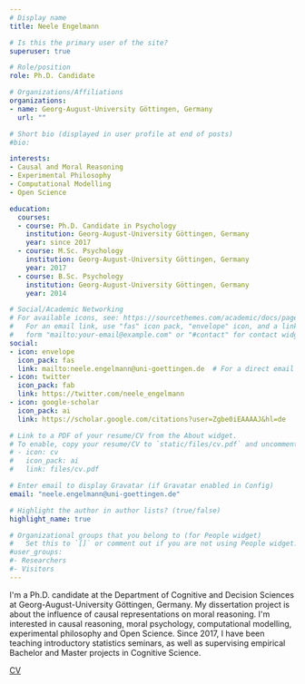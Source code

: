 ```yaml
---
# Display name
title: Neele Engelmann

# Is this the primary user of the site?
superuser: true

# Role/position
role: Ph.D. Candidate

# Organizations/Affiliations
organizations:
- name: Georg-August-University Göttingen, Germany
  url: ""

# Short bio (displayed in user profile at end of posts)
#bio:  

interests:
- Causal and Moral Reasoning
- Experimental Philosophy
- Computational Modelling
- Open Science

education:
  courses:
  - course: Ph.D. Candidate in Psychology
    institution: Georg-August-University Göttingen, Germany
    year: since 2017
  - course: M.Sc. Psychology
    institution: Georg-August-University Göttingen, Germany
    year: 2017
  - course: B.Sc. Psychology
    institution: Georg-August-University Göttingen, Germany
    year: 2014

# Social/Academic Networking
# For available icons, see: https://sourcethemes.com/academic/docs/page-builder/#icons
#   For an email link, use "fas" icon pack, "envelope" icon, and a link in the
#   form "mailto:your-email@example.com" or "#contact" for contact widget.
social:
- icon: envelope
  icon_pack: fas
  link: mailto:neele.engelmann@uni-goettingen.de  # For a direct email link, use "mailto:test@example.org".
- icon: twitter
  icon_pack: fab
  link: https://twitter.com/neele_engelmann
- icon: google-scholar
  icon_pack: ai
  link: https://scholar.google.com/citations?user=Zgbe0iEAAAAJ&hl=de

# Link to a PDF of your resume/CV from the About widget.
# To enable, copy your resume/CV to `static/files/cv.pdf` and uncomment the lines below.
# - icon: cv
#   icon_pack: ai
#   link: files/cv.pdf

# Enter email to display Gravatar (if Gravatar enabled in Config)
email: "neele.engelmann@uni-goettingen.de"

# Highlight the author in author lists? (true/false)
highlight_name: true

# Organizational groups that you belong to (for People widget)
#   Set this to `[]` or comment out if you are not using People widget.
#user_groups:
#- Researchers
#- Visitors
---
```


I'm a Ph.D. candidate at the Department of Cognitive and Decision Sciences at Georg-August-University Göttingen, Germany. My dissertation project is about the influence of causal representations on moral reasoning. I'm interested in causal reasoning, moral psychology, computational modelling, experimental philosophy and Open Science. Since 2017, I have been teaching introductory statistics seminars, as well as supervising empirical Bachelor and Master projects in Cognitive Science. 


[CV](https://raw.githubusercontent.com/NeeleEngelmann/CV/main/CV_Engelmann_web.pdf) 